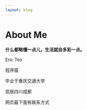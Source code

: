 ```yaml
---
layout: blog
---
```

# About Me

**什么都略懂一点儿，生活就会多彩一点。**

Eric Teo 

程序猿

毕业于重庆交通大学

现居四川成都

网页最下面有联系方式

